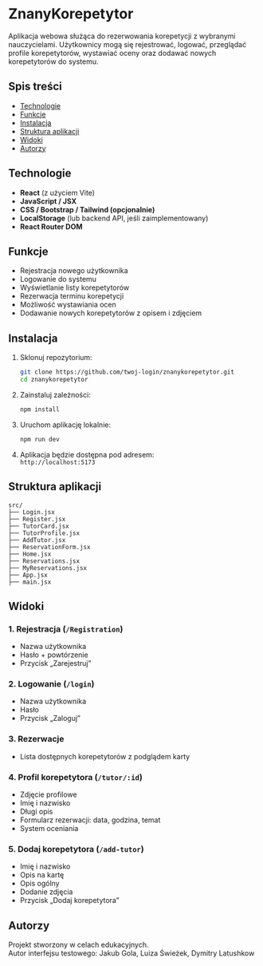 # ZnanyKorepetytor

Aplikacja webowa służąca do rezerwowania korepetycji z wybranymi nauczycielami. Użytkownicy mogą się rejestrować, logować, przeglądać profile korepetytorów, wystawiać oceny oraz dodawać nowych korepetytorów do systemu.

## Spis treści
- [Technologie](#technologie)
- [Funkcje](#funkcje)
- [Instalacja](#instalacja)
- [Struktura aplikacji](#struktura-aplikacji)
- [Widoki](#widoki)
- [Autorzy](#autorzy)

## Technologie

- **React** (z użyciem Vite)
- **JavaScript / JSX**
- **CSS / Bootstrap / Tailwind (opcjonalnie)**
- **LocalStorage** (lub backend API, jeśli zaimplementowany)
- **React Router DOM**

## Funkcje

- Rejestracja nowego użytkownika
- Logowanie do systemu
- Wyświetlanie listy korepetytorów
- Rezerwacja terminu korepetycji
- Możliwość wystawiania ocen
- Dodawanie nowych korepetytorów z opisem i zdjęciem

## Instalacja

1. Sklonuj repozytorium:
   ```bash
   git clone https://github.com/twoj-login/znanykorepetytor.git
   cd znanykorepetytor
   ```

2. Zainstaluj zależności:
   ```bash
   npm install
   ```

3. Uruchom aplikację lokalnie:
   ```bash
   npm run dev
   ```

4. Aplikacja będzie dostępna pod adresem:  
   `http://localhost:5173`

## Struktura aplikacji

```
src/
├── Login.jsx
├── Register.jsx
├── TutorCard.jsx
├── TutorProfile.jsx
├── AddTutor.jsx
├── ReservationForm.jsx
├── Home.jsx
├── Reservations.jsx
├── MyReservations.jsx
├── App.jsx
├── main.jsx

```

## Widoki

### 1. Rejestracja (`/Registration`)
- Nazwa użytkownika
- Hasło + powtórzenie
- Przycisk „Zarejestruj”

### 2. Logowanie (`/login`)
- Nazwa użytkownika
- Hasło
- Przycisk „Zaloguj”

### 3. Rezerwacje
- Lista dostępnych korepetytorów z podglądem karty

### 4. Profil korepetytora (`/tutor/:id`)
- Zdjęcie profilowe
- Imię i nazwisko
- Długi opis
- Formularz rezerwacji: data, godzina, temat
- System oceniania

### 5. Dodaj korepetytora (`/add-tutor`)
- Imię i nazwisko
- Opis na kartę
- Opis ogólny
- Dodanie zdjęcia
- Przycisk „Dodaj korepetytora”

## Autorzy

Projekt stworzony w celach edukacyjnych.  
Autor interfejsu testowego: Jakub Gola, Luiza Świeżek, Dymitry Latushkow

